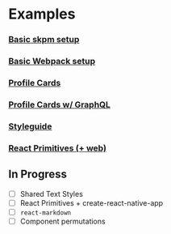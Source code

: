 # Examples

### [Basic skpm setup](https://github.com/airbnb/react-sketchapp/tree/master/examples/basic-skpm)

### [Basic Webpack setup](https://github.com/airbnb/react-sketchapp/tree/master/examples/basic-webpack)

### [Profile Cards](https://github.com/airbnb/react-sketchapp/tree/master/examples/profile-cards)

### [Profile Cards w/ GraphQL](https://github.com/airbnb/react-sketchapp/tree/master/examples/profile-cards-gql)

### [Styleguide](https://github.com/airbnb/react-sketchapp/tree/master/examples/styleguide)

### [React Primitives (+ web)](https://github.com/airbnb/react-sketchapp/tree/master/examples/react-primitives)

## In Progress
- [ ] Shared Text Styles
- [ ] React Primitives + create-react-native-app
- [ ] `react-markdown`
- [ ] Component permutations
